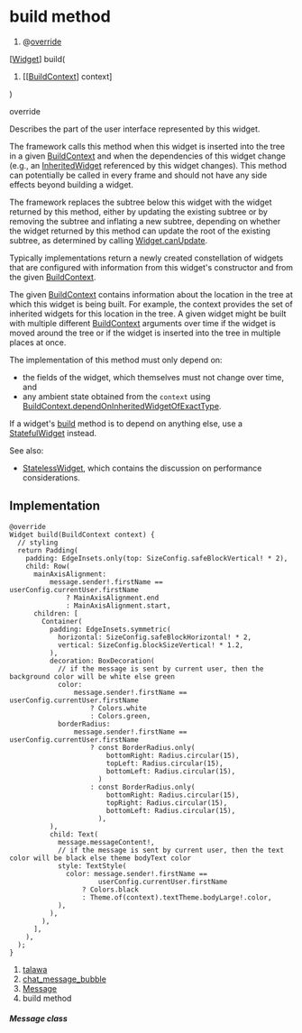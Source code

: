 
<div>

# build method

</div>


<div>

1.  @[override](https://api.flutter.dev/flutter/dart-core/override-constant.html)

</div>

[[Widget](https://api.flutter.dev/flutter/widgets/Widget-class.html)]
build(

1.  [[[BuildContext](https://api.flutter.dev/flutter/widgets/BuildContext-class.html)]
    context]

)


override




Describes the part of the user interface represented by this widget.

The framework calls this method when this widget is inserted into the
tree in a given
[BuildContext](https://api.flutter.dev/flutter/widgets/BuildContext-class.html)
and when the dependencies of this widget change (e.g., an
[InheritedWidget](https://api.flutter.dev/flutter/widgets/InheritedWidget-class.html)
referenced by this widget changes). This method can potentially be
called in every frame and should not have any side effects beyond
building a widget.

The framework replaces the subtree below this widget with the widget
returned by this method, either by updating the existing subtree or by
removing the subtree and inflating a new subtree, depending on whether
the widget returned by this method can update the root of the existing
subtree, as determined by calling
[Widget.canUpdate](https://api.flutter.dev/flutter/widgets/Widget/canUpdate.html).

Typically implementations return a newly created constellation of
widgets that are configured with information from this widget\'s
constructor and from the given
[BuildContext](https://api.flutter.dev/flutter/widgets/BuildContext-class.html).

The given
[BuildContext](https://api.flutter.dev/flutter/widgets/BuildContext-class.html)
contains information about the location in the tree at which this widget
is being built. For example, the context provides the set of inherited
widgets for this location in the tree. A given widget might be built
with multiple different
[BuildContext](https://api.flutter.dev/flutter/widgets/BuildContext-class.html)
arguments over time if the widget is moved around the tree or if the
widget is inserted into the tree in multiple places at once.

The implementation of this method must only depend on:

-   the fields of the widget, which themselves must not change over
    time, and
-   any ambient state obtained from the `context` using
    [BuildContext.dependOnInheritedWidgetOfExactType](https://api.flutter.dev/flutter/widgets/BuildContext/dependOnInheritedWidgetOfExactType.html).

If a widget\'s
[build](../../views_after_auth_screens_chat_widgets_chat_message_bubble/Message/build.html)
method is to depend on anything else, use a
[StatefulWidget](https://api.flutter.dev/flutter/widgets/StatefulWidget-class.html)
instead.

See also:

-   [StatelessWidget](https://api.flutter.dev/flutter/widgets/StatelessWidget-class.html),
    which contains the discussion on performance considerations.



## Implementation

``` language-dart
@override
Widget build(BuildContext context) {
  // styling
  return Padding(
    padding: EdgeInsets.only(top: SizeConfig.safeBlockVertical! * 2),
    child: Row(
      mainAxisAlignment:
          message.sender!.firstName == userConfig.currentUser.firstName
              ? MainAxisAlignment.end
              : MainAxisAlignment.start,
      children: [
        Container(
          padding: EdgeInsets.symmetric(
            horizontal: SizeConfig.safeBlockHorizontal! * 2,
            vertical: SizeConfig.blockSizeVertical! * 1.2,
          ),
          decoration: BoxDecoration(
            // if the message is sent by current user, then the background color will be white else green
            color:
                message.sender!.firstName == userConfig.currentUser.firstName
                    ? Colors.white
                    : Colors.green,
            borderRadius:
                message.sender!.firstName == userConfig.currentUser.firstName
                    ? const BorderRadius.only(
                        bottomRight: Radius.circular(15),
                        topLeft: Radius.circular(15),
                        bottomLeft: Radius.circular(15),
                      )
                    : const BorderRadius.only(
                        bottomRight: Radius.circular(15),
                        topRight: Radius.circular(15),
                        bottomLeft: Radius.circular(15),
                      ),
          ),
          child: Text(
            message.messageContent!,
            // if the message is sent by current user, then the text color will be black else theme bodyText color
            style: TextStyle(
              color: message.sender!.firstName ==
                      userConfig.currentUser.firstName
                  ? Colors.black
                  : Theme.of(context).textTheme.bodyLarge!.color,
            ),
          ),
        ),
      ],
    ),
  );
}
```







1.  [talawa](../../index.html)
2.  [chat_message_bubble](../../views_after_auth_screens_chat_widgets_chat_message_bubble/)
3.  [Message](../../views_after_auth_screens_chat_widgets_chat_message_bubble/Message-class.html)
4.  build method

##### Message class







